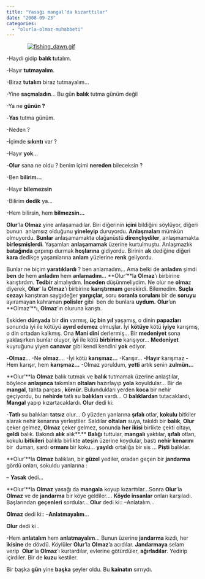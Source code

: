 ```yaml
---
title: "Yasağı mangal’da kızarttılar"
date: "2008-09-23"
categories: 
  - "olurla-olmaz-muhabbeti"
---
```


              [![fishing_dawn.gif](/uploads/2008/09/fishing_dawn.thumbnail.gif)](/uploads/2008/09/fishing_dawn.gif "fishing_dawn.gif")

\-Haydi gidip **balık t**utalım.

\-Hayır **tutmayalım**.

\-Biraz **tutalım** biraz tutmayalım…

\-Yine **saçmaladın**… Bu gün **balık** tutma günüm değil

\-Ya ne **günün ?**

\-**Yas** tutma günüm.

\-Neden ?

\-İçimde **sıkıntı** var ?

\-Hayır **yok**…

\-**Olur** sana ne oldu ? benim içimi **nereden** bileceksin ?

\-Ben **bilirim…**

\-Hayır **bilemezsin**

\-Bilirim **dedik** ya…

\-Hem bilirsin, hem **bilmezsin…**

**Olur**’la **Olmaz** yine anlaşamadılar. Biri diğerinin **içini** bildiğini söylüyor, diğeri bunun  anlamsız olduğunu **yineleyip** duruyordu. **Anlaşmaları** mümkün olmuyordu. **Bunlar** anlaşamamakta olağanüstü **dirençlıydiler**, anlaşmamakta **birleşmişlerdi**. Yaşamları **anlaşamamak** üzerine kurtulmuştu. Anlaşmazlık **batağında** çırpınıp durmak **hoşlarına** gidiyordu. Birinin **ak** dediğine diğeri **kara** dedikçe yaşamlarına **anlam** yüzlerine **renk** geliyordu.

Bunlar ne biçim **yaratıklardı** ? ben anlamadım… Ama belki de **anladım** şimdi **ben** de hem **anladım** hem **anlamadım**… **Olur’**la **Olmaz**’ı birbirine karıştırdım. **Tedbir** almalıydım. **İnceden** düşünmeliydim. Ne olur ne **olma**z diyerek, **Olur**’ la **Olmaz**’ı birbirine **karıştırmam** gerekirdi. Bilemedim. **Suçla cezayı** karıştıran saygıdeğer **yargıçlar,** soru **soranla sorulanı** bir de **soruyu** ayıramayan kahraman **polisler** gibi  ben de bunlara **uydum.** **Olur**’un **Olmaz’**ı, **Olmaz**’ın oluruna karıştı.

Eskiden **dünyada** bir **din** varmış, **üç bin yıl** yaşamış, o dinin **papazları** sonunda iyi ile kötüyü **ayırd edemez** olmuşlar. İyi **kötüye** kötü **iyiye** karışmış, o din ortadan kalkmış. Ona **Mani dini** derlermiş… Bir **medeniyet** sona yaklaşırken bunlar oluyor, **iyi** ile kötü **birbirine** karışıyor… **Medeniyet** kuyruğunu yiyen **canavar** gibi kendi kendini **yok** ediyor.

\-**Olmaz**… \-Ne **olmaz**…. \-İyi kötü **karışmaz…** \-Karışır… **\-Hayır** karışmaz \-Hem karışır, hem **karışmaz…** \-OImaz yoruldum, **yetti** artık senin **zulmün…** 

**Olur’**la **Olmaz** balık tutmak ve **balık** tutmamak üzerine anlaştılar, böylece **anlaşınca** takımları **oltaları** hazırlayıp **yola** koyuldular… Bir de **mangal**, tahta parçası, **kömür**. Bulundukları yerden **koca** bir nehir geçiyordu, bu **nehirde** tatlı su **balıkları** vardı… O **balıklardan** tutacaklardı, **Mangal** yapıp kızartacaklardı. **Olur** dedi ki:

\-**Tatlı** su balıkları **tatsız** olur… O yüzden yanlarına **şıfalı** otlar, **kokulu** bitkiler alarak nehir kenarına yerleştiler. Saldılar **oltaları** suya, takıldı bir **balık**, **Olur** çeker gelmez, **Olmaz** çeker gelmez, sonunda **her ikisi** birlikte çekti oltayı, **geldi** balık. Bakındı **alık** alık**.** **Balığı** tuttular, **mangalı** yaktılar, **şıfalı** otları, kokulu **bitkileri** balıkla birlikte **ateşin** üzerine koydular, bastı **nehir kenarını** bir  duman, sardı **ormanı** bir koku… **yayıldı** ortalığa bir sis … **Pişti** balıklar.

**Olur’**la **Olmaz** balıkları, bir **güzel** yediler, oradan geçen bir **jandarma** gördü onları, sokuldu yanlarına :

– **Yasak** dedi…

**Olur’**la **Olmaz** yasağı da **mangala** koyup kızarttılar…Sonra **Olur**’la **Olmaz** ve de **jandarma** bir köye geldiler…. **Köyde insanlar** onları karşıladı. Başlarından **geçenleri** sordular… **Olur** dedi ki:: –Anlatalım…

**Olmaz** dedi ki:: –**Anlatmayalım**…

**Olur** dedi ki .

\-Hem **anlatalım** hem **anlatmayalım**... Bunun üzerine **jandarma** kızdı, her **ikisine** de dövdü. Köylüler **Olur**’la **Olmaz**’a acıdılar. **Jandarmaya** selam verip  **Olur**’la **Olmaz**’ı kurtardılar, evlerine götürdüler, **ağırladılar**. Yedirip içirdiler. Bir de **kuzu** kestiler.

Bir başka **gün** yine **başka** şeyler oldu. Bu **kainatın** sırrıydı.
